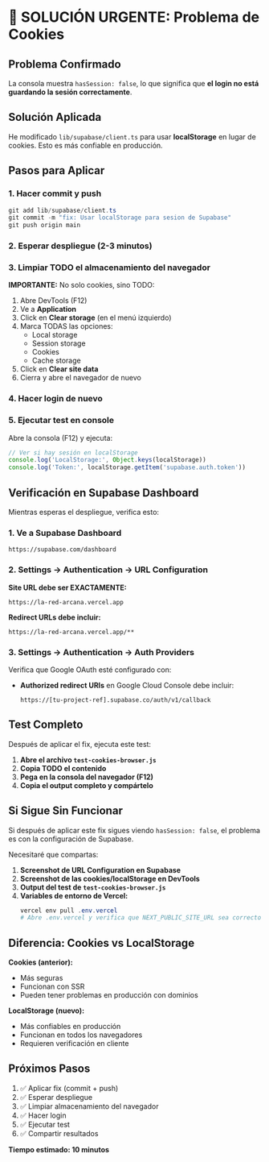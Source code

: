 # 🚨 SOLUCIÓN URGENTE: Problema de Cookies

## Problema Confirmado

La consola muestra `hasSession: false`, lo que significa que **el login no está guardando la sesión correctamente**.

## Solución Aplicada

He modificado `lib/supabase/client.ts` para usar **localStorage** en lugar de cookies. Esto es más confiable en producción.

## Pasos para Aplicar

### 1. Hacer commit y push

```powershell
git add lib/supabase/client.ts
git commit -m "fix: Usar localStorage para sesion de Supabase"
git push origin main
```

### 2. Esperar despliegue (2-3 minutos)

### 3. Limpiar TODO el almacenamiento del navegador

**IMPORTANTE:** No solo cookies, sino TODO:

1. Abre DevTools (F12)
2. Ve a **Application**
3. Click en **Clear storage** (en el menú izquierdo)
4. Marca TODAS las opciones:
   - Local storage
   - Session storage
   - Cookies
   - Cache storage
5. Click en **Clear site data**
6. Cierra y abre el navegador de nuevo

### 4. Hacer login de nuevo

### 5. Ejecutar test en console

Abre la consola (F12) y ejecuta:

```javascript
// Ver si hay sesión en localStorage
console.log('LocalStorage:', Object.keys(localStorage))
console.log('Token:', localStorage.getItem('supabase.auth.token'))
```

## Verificación en Supabase Dashboard

Mientras esperas el despliegue, verifica esto:

### 1. Ve a Supabase Dashboard

```
https://supabase.com/dashboard
```

### 2. Settings → Authentication → URL Configuration

**Site URL debe ser EXACTAMENTE:**
```
https://la-red-arcana.vercel.app
```

**Redirect URLs debe incluir:**
```
https://la-red-arcana.vercel.app/**
```

### 3. Settings → Authentication → Auth Providers

Verifica que Google OAuth esté configurado con:
- **Authorized redirect URIs** en Google Cloud Console debe incluir:
  ```
  https://[tu-project-ref].supabase.co/auth/v1/callback
  ```

## Test Completo

Después de aplicar el fix, ejecuta este test:

1. **Abre el archivo `test-cookies-browser.js`**
2. **Copia TODO el contenido**
3. **Pega en la consola del navegador (F12)**
4. **Copia el output completo y compártelo**

## Si Sigue Sin Funcionar

Si después de aplicar este fix sigues viendo `hasSession: false`, el problema es con la configuración de Supabase.

Necesitaré que compartas:

1. **Screenshot de URL Configuration en Supabase**
2. **Screenshot de las cookies/localStorage en DevTools**
3. **Output del test de `test-cookies-browser.js`**
4. **Variables de entorno de Vercel:**
   ```powershell
   vercel env pull .env.vercel
   # Abre .env.vercel y verifica que NEXT_PUBLIC_SITE_URL sea correcto
   ```

## Diferencia: Cookies vs LocalStorage

**Cookies (anterior):**
- Más seguras
- Funcionan con SSR
- Pueden tener problemas en producción con dominios

**LocalStorage (nuevo):**
- Más confiables en producción
- Funcionan en todos los navegadores
- Requieren verificación en cliente

## Próximos Pasos

1. ✅ Aplicar fix (commit + push)
2. ✅ Esperar despliegue
3. ✅ Limpiar almacenamiento del navegador
4. ✅ Hacer login
5. ✅ Ejecutar test
6. ✅ Compartir resultados

**Tiempo estimado: 10 minutos**

